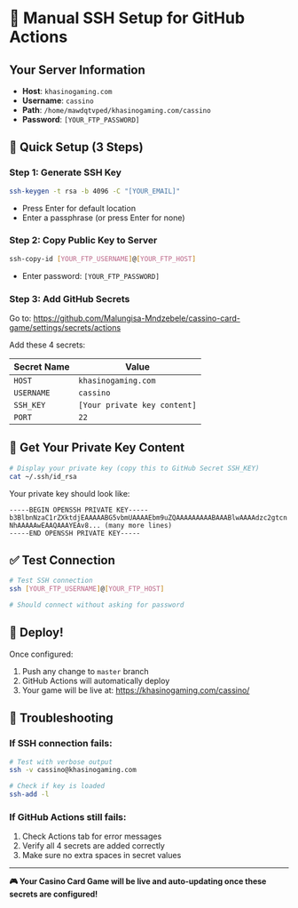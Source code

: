 # 🔐 Manual SSH Setup for GitHub Actions

## Your Server Information
- **Host**: `khasinogaming.com`
- **Username**: `cassino`
- **Path**: `/home/mawdqtvped/khasinogaming.com/cassino`
- **Password**: `[YOUR_FTP_PASSWORD]`

## 🚀 Quick Setup (3 Steps)

### Step 1: Generate SSH Key
```bash
ssh-keygen -t rsa -b 4096 -C "[YOUR_EMAIL]"
```
- Press Enter for default location
- Enter a passphrase (or press Enter for none)

### Step 2: Copy Public Key to Server
```bash
ssh-copy-id [YOUR_FTP_USERNAME]@[YOUR_FTP_HOST]
```
- Enter password: `[YOUR_FTP_PASSWORD]`

### Step 3: Add GitHub Secrets
Go to: https://github.com/Malungisa-Mndzebele/cassino-card-game/settings/secrets/actions

Add these 4 secrets:

| Secret Name | Value |
|-------------|-------|
| `HOST` | `khasinogaming.com` |
| `USERNAME` | `cassino` |
| `SSH_KEY` | `[Your private key content]` |
| `PORT` | `22` |

## 🔑 Get Your Private Key Content

```bash
# Display your private key (copy this to GitHub Secret SSH_KEY)
cat ~/.ssh/id_rsa
```

Your private key should look like:
```
-----BEGIN OPENSSH PRIVATE KEY-----
b3BlbnNzaC1rZXktdjEAAAAABG5vbmUAAAAEbm9uZQAAAAAAAAABAAABlwAAAAdzc2gtcn
NhAAAAAwEAAQAAAYEAv8... (many more lines)
-----END OPENSSH PRIVATE KEY-----
```

## ✅ Test Connection

```bash
# Test SSH connection
ssh [YOUR_FTP_USERNAME]@[YOUR_FTP_HOST]

# Should connect without asking for password
```

## 🎯 Deploy!

Once configured:
1. Push any change to `master` branch
2. GitHub Actions will automatically deploy
3. Your game will be live at: https://khasinogaming.com/cassino/

## 🚨 Troubleshooting

### If SSH connection fails:
```bash
# Test with verbose output
ssh -v cassino@khasinogaming.com

# Check if key is loaded
ssh-add -l
```

### If GitHub Actions still fails:
1. Check Actions tab for error messages
2. Verify all 4 secrets are added correctly
3. Make sure no extra spaces in secret values

---

**🎮 Your Casino Card Game will be live and auto-updating once these secrets are configured!**
